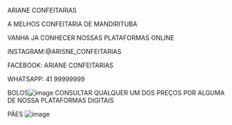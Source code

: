 ARIANE CONFEITARIAS


A MELHOS CONFEITARIA DE MANDIRITUBA


VANHA JA CONHECER NOSSAS PLATAFORMAS ONLINE


INSTAGRAM:@ARISNE_CONFEITARIAS


FACEBOOK: ARIANE CONFEITARIAS


WHATSAPP: 41 99999999


BOLOS![image](https://user-images.githubusercontent.com/114512203/204632764-d989ca89-d185-4b3b-8302-7e93c75b7511.png)
CONSULTAR QUALQUER UM DOS PREÇOS POR ALGUMA DE NOSSA PLATAFORMAS DIGITAIS

PÃES
![image](https://user-images.githubusercontent.com/114512203/204633295-2cc874d9-8d10-451e-8b1d-001583687ff3.png)




